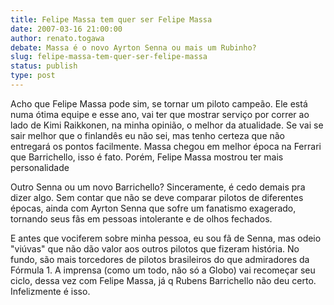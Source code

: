 ```yaml
---
title: Felipe Massa tem quer ser Felipe Massa
date: 2007-03-16 21:00:00
author: renato.togawa
debate: Massa é o novo Ayrton Senna ou mais um Rubinho?
slug: felipe-massa-tem-quer-ser-felipe-massa
status: publish 
type: post
---
```


Acho que Felipe Massa pode sim, se tornar um piloto campeão. Ele está numa ótima equipe e esse ano, vai ter que mostrar serviço por correr ao lado de Kimi Raikkonen, na minha opinião, o melhor da atualidade. Se vai se sair melhor que o finlandês eu não sei, mas tenho certeza que não entregará os pontos facilmente. Massa chegou em melhor época na Ferrari que Barrichello, isso é fato. Porém, Felipe Massa mostrou ter mais personalidade   

Outro Senna ou um novo Barrichello? Sinceramente, é cedo demais pra dizer algo. Sem contar que não se deve comparar pilotos de diferentes épocas, ainda com Ayrton Senna que sofre um fanatismo exagerado, tornando seus fãs em pessoas intolerante e de olhos fechados.  

E antes que vociferem sobre minha pessoa, eu sou fã de Senna, mas odeio "viúvas" que não dão valor aos outros pilotos que fizeram história. No fundo, são mais torcedores de pilotos brasileiros do que admiradores da Fórmula 1. A imprensa (como um todo, não só a Globo) vai recomeçar seu ciclo, dessa vez com Felipe Massa, já q Rubens Barrichello não deu certo. Infelizmente é isso.
